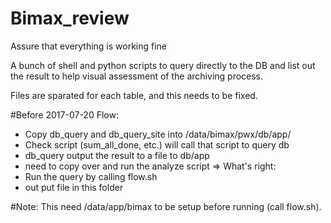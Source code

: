 # Bimax_review
Assure that everything is working fine

A bunch of shell and python scripts to query directly to the DB and 
list out the result to help visual assessment of the archiving process.

Files are sparated for each table, and this needs to be fixed.

#Before 2017-07-20 Flow:
+ Copy db_query and db_query_site into /data/bimax/pwx/db/app/
+ Check script (sum_all_done, etc.) will call that script to query db
+ db_query output the result to a file to db/app 
+ need to copy over and run the analyze script 
=> What's right:
+ Run the query by calling flow.sh
+ out put file in this folder

#Note:
This need /data/app/bimax to be setup before running (call flow.sh).



